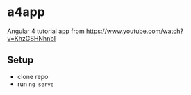 # a4app
Angular 4 tutorial app from https://www.youtube.com/watch?v=KhzGSHNhnbI

## Setup
* clone repo
* run `ng serve`
